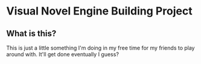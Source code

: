 Visual Novel Engine Building Project
================================================

What is this?
-----------------

This is just a little something I'm doing in my free time for my friends to play around with. It'll get done
eventually I guess?

